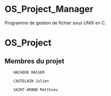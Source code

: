 # OS_Project_Manager
Programme de gestion de fichier sous UNIX en C.
# OS_Project
## Membres du projet
```
	HACHOUD RASSEM
```
```
	CASTELAIN Julien
```
```
	SAINT-AMAND Matthieu
```
